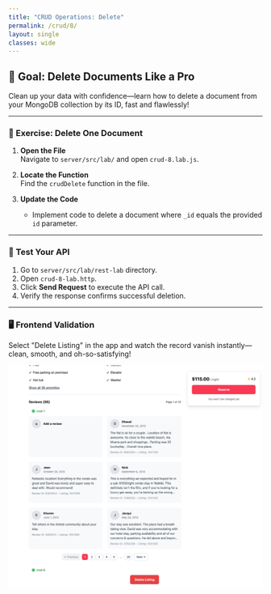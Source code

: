 ```yaml
---
title: "CRUD Operations: Delete"
permalink: /crud/8/
layout: single
classes: wide
---
```


## 🚀 Goal: Delete Documents Like a Pro

Clean up your data with confidence—learn how to delete a document from your MongoDB collection by its ID, fast and flawlessly!

---

### 🧩 Exercise: Delete One Document

1. **Open the File**  
   Navigate to `server/src/lab/` and open `crud-8.lab.js`.

2. **Locate the Function**  
   Find the `crudDelete` function in the file.

3. **Update the Code**  
   - Implement code to delete a document where `_id` equals the provided `id` parameter.

---

### 🚦 Test Your API

1. Go to `server/src/lab/rest-lab` directory.
2. Open `crud-8-lab.http`.
3. Click **Send Request** to execute the API call.
4. Verify the response confirms successful deletion.

---

### 🖥️ Frontend Validation

Select "Delete Listing" in the app and watch the record vanish instantly—clean, smooth, and oh-so-satisfying!

![crud-8-lab](../../assets/images/crud-8-lab.png)
